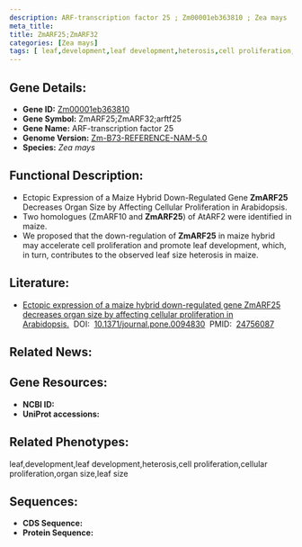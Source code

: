 ```yaml
---
description: ARF-transcription factor 25 ; Zm00001eb363810 ; Zea mays
meta_title:
title: ZmARF25;ZmARF32
categories: [Zea mays]
tags: [ leaf,development,leaf development,heterosis,cell proliferation,cellular proliferation,organ size,leaf size ]
---
```


## Gene Details:
- **Gene ID:**	[Zm00001eb363810]()
- **Gene Symbol:** ZmARF25;ZmARF32;arftf25
- **Gene Name:** ARF-transcription factor 25
- **Genome Version:** [Zm-B73-REFERENCE-NAM-5.0]()
- **Species:** *Zea mays*

## Functional Description:
   - Ectopic Expression of a Maize Hybrid Down-Regulated Gene **ZmARF25** Decreases Organ Size by Affecting Cellular Proliferation in Arabidopsis.
   - Two homologues (ZmARF10 and **ZmARF25**) of AtARF2 were identified in maize.
   - We proposed that the down-regulation of **ZmARF25** in maize hybrid may accelerate cell proliferation and promote leaf development, which, in turn, contributes to the observed leaf size heterosis in maize.

## Literature:
   - [Ectopic expression of a maize hybrid down-regulated gene ZmARF25 decreases organ size by affecting cellular proliferation in Arabidopsis.]( https://www.ncbi.nlm.nih.gov/pmc/articles/PMC3995674/)&nbsp;&nbsp;DOI:&nbsp;&nbsp;[10.1371/journal.pone.0094830](https://www.ncbi.nlm.nih.gov/pmc/articles/PMC3995674/)&nbsp;&nbsp;PMID:&nbsp;&nbsp;[24756087](https://pubmed.ncbi.nlm.nih.gov/24756087/)

## Related News:

## Gene Resources:
- **NCBI ID:** [](https://www.ncbi.nlm.nih.gov/gene/?term=)
- **UniProt accessions:** [](https://www.uniprot.org/uniprotkb//entry)

## Related Phenotypes:
leaf,development,leaf development,heterosis,cell proliferation,cellular proliferation,organ size,leaf size

## Sequences:
- **CDS Sequence:**
- **Protein Sequence:**

